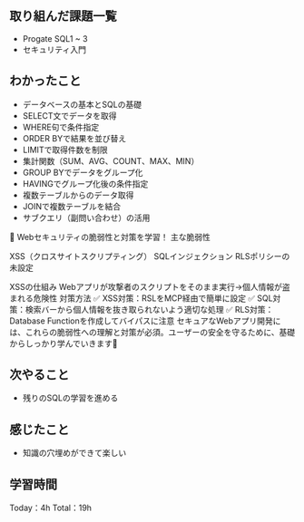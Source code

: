 ## 取り組んだ課題一覧
- Progate SQL1 ~ 3
- セキュリティ入門

## わかったこと
- データベースの基本とSQLの基礎
- SELECT文でデータを取得
- WHERE句で条件指定
- ORDER BYで結果を並び替え
- LIMITで取得件数を制限
- 集計関数（SUM、AVG、COUNT、MAX、MIN）
- GROUP BYでデータをグループ化
- HAVINGでグループ化後の条件指定
- 複数テーブルからのデータ取得
- JOINで複数テーブルを結合
- サブクエリ（副問い合わせ）の活用

🔐 Webセキュリティの脆弱性と対策を学習！
主な脆弱性

XSS（クロスサイトスクリプティング）
SQLインジェクション
RLSポリシーの未設定

XSSの仕組み
Webアプリが攻撃者のスクリプトをそのまま実行→個人情報が盗まれる危険性
対策方法
✅ XSS対策：RSLをMCP経由で簡単に設定
✅ SQL対策：検索バーから個人情報を抜き取られないよう適切な処理
✅ RLS対策：Database Functionを作成してバイパスに注意
セキュアなWebアプリ開発には、これらの脆弱性への理解と対策が必須。ユーザーの安全を守るために、基礎からしっかり学んでいきます💪

## 次やること
- 残りのSQLの学習を進める

## 感じたこと
- 知識の穴埋めができて楽しい

## 学習時間

Today：4h
Total：19h